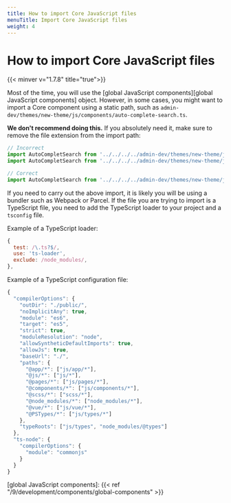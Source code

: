 ```yaml
---
title: How to import Core JavaScript files 
menuTitle: Import Core JavaScript files
weight: 4
---
```


# How to import Core JavaScript files
{{< minver v="1.7.8" title="true">}}

Most of the time, you will use the [global JavaScript components][global JavaScript components] object. However, in some cases, you might want to import a Core component using a static path, such as `admin-dev/themes/new-theme/js/components/auto-complete-search.ts`.

**We don't recommend doing this.** If you absolutely need it, make sure to remove the file extension from the import path:

```js
// Incorrect
import AutoCompletSearch from '../../../../admin-dev/themes/new-theme/js/components/auto-complete-search.js'
import AutoCompletSearch from '../../../../admin-dev/themes/new-theme/js/components/auto-complete-search.ts'

// Correct
import AutoCompletSearch from '../../../../admin-dev/themes/new-theme/js/components/auto-complete-search'
```

If you need to carry out the above import, it is likely you will be using a bundler such as Webpack or Parcel. If the file you are trying to import is a TypeScript file, you need to add the TypeScript loader to your project and a `tsconfig` file.

Example of a TypeScript loader:
```js
{
  test: /\.ts?$/,
  use: 'ts-loader',
  exclude: /node_modules/,
},
```

Example of a TypeScript configuration file:
```js
{
  "compilerOptions": {
    "outDir": "./public/",
    "noImplicitAny": true,
    "module": "es6",
    "target": "es5",
    "strict": true,
    "moduleResolution": "node",
    "allowSyntheticDefaultImports": true,
    "allowJs": true,
    "baseUrl": "./",
    "paths": {
      "@app/*": ["js/app/*"],
      "@js/*": ["js/*"],
      "@pages/*": ["js/pages/*"],
      "@components/*": ["js/components/*"],
      "@scss/*": ["scss/*"],
      "@node_modules/*": ["node_modules/*"],
      "@vue/*": ["js/vue/*"],
      "@PSTypes/*": ["js/types/*"]
    },
    "typeRoots": ["js/types", "node_modules/@types"]
  },
  "ts-node": {
    "compilerOptions": {
      "module": "commonjs"
    }
  }
}
```


[global JavaScript components]: {{< ref "/9/development/components/global-components" >}}
